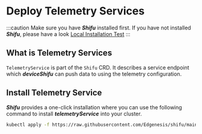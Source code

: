 # Deploy Telemetry Services
:::caution
Make sure you have ***Shifu*** installed first. If you have not installed ***Shifu***, please have a look [Local Installation Test](../install-shifu-dev.md)
:::

## What is Telemetry Services

`TelemetryService` is part of the `Shifu` CRD. It describes a service endpoint which ***deviceShifu*** can push data to using the telemetry configuration.


## Install Telemetry Service

***Shifu*** provides a one-click installation where you can use the following command to install ***telemetryService*** into your cluster.

```bash
kubectl apply -f https://raw.githubusercontent.com/Edgenesis/shifu/main/pkg/telemetryservice/telemetryservice_install.yaml
```
